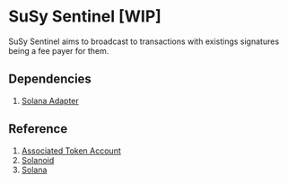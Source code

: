 # SuSy Sentinel [WIP]

SuSy Sentinel aims to broadcast to transactions with existings signatures being a fee payer for them. 

## Dependencies

1. [Solana Adapter](https://github.com/SuSy-One/solana-adapter)

## Reference

1. [Associated Token Account](https://spl.solana.com/associated-token-account)
2. [Solanoid](https://github.com/SuSy-One/solanoid)
3. [Solana](https://github.com/solana-labs/solana)

